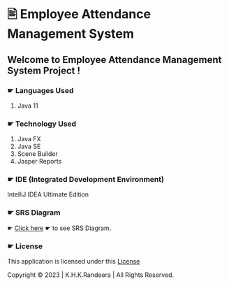 # 🖹 Employee Attendance Management System
## Welcome to Employee Attendance Management System Project !

### ☛ Languages Used
1. Java 11

### ☛ Technology Used
1. Java FX
2. Java SE
3. Scene Builder
4. Jasper Reports

### ☛ IDE (Integrated Development Environment)
IntelliJ IDEA Ultimate Edition

### ☛ SRS Diagram

☛ <a href="https://github.com/randeera/employee-management-system/blob/main/SRS-file.pdf">Click here</a> ☛ to see SRS Diagram.

### ☛ License
This application is licensed under this <a href="https://github.com/randeera/employee-management-system/blob/main/License.txt">License</a>

Copyright © 2023 | K.H.K.Randeera | All Rights Reserved.